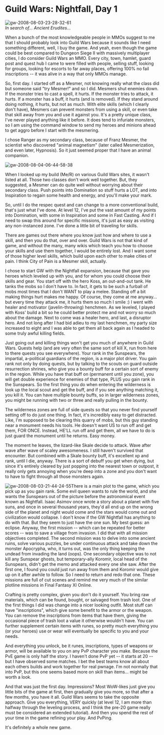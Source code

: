 # Guild Wars: Nightfall, Day 1

![](http://westkarana.com/wp-content/uploads/2008/08/gw-2008-08-03-23-28-32-61.jpg "gw-2008-08-03-23-28-32-61")  
*In search of... Ancient Erudites...*

When a bunch of the most knowledgeable people in MMOs suggest to me that I should probably look into Guild Wars because it sounds like I need something different, well, I buy the game. And yeah, even though the game could be best compared to Dungeon Siege II with massively multiplayer cities, I do consider Guild Wars an MMO. Every city, town, hamlet, guard post and quest hub I came to were filled with people, selling stuff, looking for groups, looking for escorts to far away places, offering 100% no fail inscriptions -- it was alive in a way that only MMOs manage.

So, first day. I started off as a Mesmer, not knowing really what the class did but someone said "try Mesmer!" and so I did. Mesmers shut enemies down. If the monster tries to cast a spell, it hurts. If the monster tries to attack, it hurts. If a monster has a buff, it hurts (and is removed). If they stand around doing nothing, it hurts, but not as much. With elite skills (which I clearly don't have), Mesmers can prevent monsters from using a skill, or even take that skill away from you and use it against you. It's a pretty unique class, I've never played anything like it before. It does tend to infuriate monsters, so I am using the command window to send my heroes and minions ahead to get aggro before I start with the mesmering.

I chose Ranger as my secondary class, because of Franz Mesmer, the scientist who discovered "animal magnetism" (later called Mesmerization, and even later, Hypnosis). So it just seemed proper that I have an animal companion.

![](http://westkarana.com/wp-content/uploads/2008/08/gw-2008-08-04-06-44-58-38.jpg "gw-2008-08-04-06-44-58-38")

When I looked up my build (Me/R) on various Guild Wars sites, it wasn't listed at all. Those two classes don't work well together. But, they suggested, a Mesmer can do quite well without worrying about their secondary class. Push points into Domination so stuff hurts a LOT, and into Inspiration to regain some health and energy, and you'll make your mark.

So, until I do the respec quest and can change to a more conventional build, that's just what I've done. At level 12, I've put the vast amount of my points into Domination, with some in Inspiration and some in Fast Casting. And if I need to swap this around for specific missions, it's just as easy as visiting any non-instanced zone. I've done a little bit of traveling for skills.

There are games out there where you know just how and where to use a skill, and then you do that, over and over. Guild Wars is not that kind of game, and without the many, many wikis which teach you how to choose your skills and use them together, I would be entirely lost. And I want some of those higher level skills, which build upon each other to make cities of pain. I think City of Pain is a Mesmer skill, actually.

I chose to start GW with the Nightfall expansion, because that gave you heroes which leveled up with you, and for whom you could choose their skills and gear. You start off with the hero Koss, an out-and-out tank. He tanks the mobs so I don't have to. In fact, it gets to be such a furball of mobs most times that I don't WANT to play a melee. Standing off a bit making things hurt makes me happy. Of course, they come at me anyway... but every time they attack me, it hurts them so much I smile :) I went with healer and motivator (javelin-throwing) henchmen. As we leveled, I played with Koss' build a bit so he could better protect me and not worry so much about the damage. Next to come was a healer hero, and last, a disruptor hero. And not long after I had bid adieu to my last henchmen, my party size increased to eight and I was able to get them all back again as I headed to some truly awful killing fields.

Just going out and killing things won't get you much of anywhere in Guild Wars. Quests help (and are very often the same sort of kill X, run from here to there quests you see everywhere). Your rank in the Sunspears, the impartial, a-political guardians of the region, is a major plot driver. You gain rank not only by doing quests, but by talking to the scouts on guard outside resurrection shrines, who give you a bounty buff for a certain sort of enemy in the region. While you have that buff on (permanent until you zone), you will get double experience for enemies of that type, PLUS you gain rank in the Sunspears. So the first thing you do when entering the wilderness is look up the local scout and get the buff, and if you see anything matching it, you kill it. You can have multiple bounty buffs, so in larger wilderness zones, you might be running with two or three and really pulling in the bounty.

The wilderness zones are full of side quests so that you never find yourself setting off to do just one thing. In fact, it's incredibly easy to get distracted. Like, I'm supposed to be clearing this quarry of mobs, but this guy standing near a monument needs his tools. He doesn't want US to run off and get them, FOR ONCE. Instead, HE'LL run off and get them, all we have to do is just guard the monument until he returns. Easy money.

The moment he leaves, the lizard-like Skale decide to attack. Wave after wave after wave of scaley awesomeness. I still haven't survived that encounter. But combined with a Skale bounty buff, it's excellent xp and rank, until I die, anyway. There is a sort of debuff you get when dying, but since it's entirely cleared by just popping into the nearest town or outpost, it really only gets annoying when you're deep into a zone and you don't want to have to fight through all those monsters again.

![](http://westkarana.com/wp-content/uploads/2008/08/gw-2008-08-03-21-44-24-55.jpg "gw-2008-08-03-21-44-24-55")There is a main plot to the game, which you pick up as you gain rank. Some evil queen wants to rule the world, and she wants the Sunspears out of the picture before the astronomical event known as Nightfall. Isaac Asimov once wrote a story about a planet with five suns, and once in several thousand years, they'd all end up on the wrong side of the planet and night would come and the stars would come out and civilization would collapse. I don't know if the GW Nightfall has anything to do with that. But they seem to just have the one sun. My best guess: an eclipse. Anyway, the first mission -- which can be repeated for better scores -- was to save a village from invasion. I did that with all mission objectives completed. The second mission was to delve into some ancient ruins, solve various puzzles, be under continuous attack and take down the monster Apocrypha, who, it turns out, was the only thing keeping the undead from invading the land (oops). One secondary objective was to not kill any Sunspear ghosts, but temporary-ally Koromir, local head of the Sunspears, didn't get the memo and attacked every one she saw. After the first one, I found you could just run away from them and Koromir would give up on it after awhile to follow. So I need to return and redo that one. These missions are full of cut scenes and remind me very much of the similar plotline missions in Final Fantasy XI Online.

Crafting is pretty complex, given you don't do it yourself. You bring raw materials, which can be found, bought, or salvaged from trash loot. One of the first things I did was change into a nicer looking outfit. Most stuff can have "inscriptions", which give some benefit to the armor or the weapon. You can remove the inscriptions from items that have them, giving the occasional piece of trash loot a value it otherwise wouldn't have. You can further supplement certain items with runes, so pretty much everything you (or your heroes) use or wear will eventually be specific to you and your needs.

And everything you unlock, be it runes, inscriptions, types of weapons or armor, will be available to you on any PvP character you make. Because the PvE game is only half the story. I haven't done PvP yet -- it starts at 20 -- but I have observed some matches. I bet the best teams know all about each others builds and work together for real pwnage. I'm not normally that into PvP, but this one seems based more on skill than items... might be worth a look.

And that was just the first day. Impressions? Most WoW-likes just give you little bits of the game at first, then gradually give you more, so that after a few months, you have it all. Guild Wars seems to take the opposite approach. Give you everything, VERY quickly (at level 12, I am more than halfway through the leveling process, and I think the pre-20 game really must be considered an extended tutorial). And then you spend the rest of your time in the game refining your play. And PvPing.

It's definitely a whole new game.

